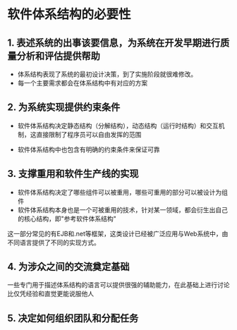# 软件体系结构的必要性

## 1\. 表述系统的出事该要信息，为系统在开发早期进行质量分析和评估提供帮助

- 体系结构表现了系统的最初设计决策，到了实施阶段就很难修改。
- 每一个主要需求都会在体系结构中有对应的方案

## 2\. 为系统实现提供约束条件

- 软件体系结构决定静态结构（分解结构），动态结构（运行时结构）和交互机制，这直接限制了程序员可以自由发挥的范围

- 软件体系结构中也包含有明确的约束条件来保证可靠

## 3\. 支撑重用和软件生产线的实现

- 软件体系结构决定了哪些组件可以被重用，哪些可重用的部分可以被设计为组件
- 软件体系结构本身也是一个可被重用的技术，针对某一领域，都会衍生出自己的核心结构，即"参考软件体系结构"

这一部分常见的有EJB和.net等框架，这类设计已经被广泛应用与Web系统中，由不同语言提供了不同的实现方式。

## 4\. 为涉众之间的交流奠定基础

一些专门用于描述体系结构的语言可以提供很强的辅助能力，在此基础上进行讨论比仅凭经验和直觉更能说服他人

## 5\. 决定如何组织团队和分配任务
